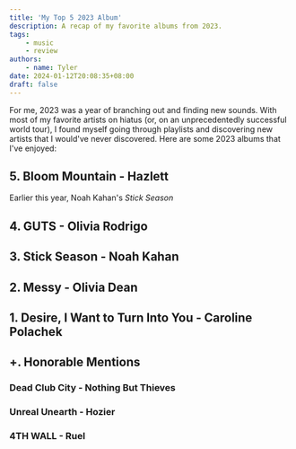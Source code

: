 ```yaml
---
title: 'My Top 5 2023 Album'
description: A recap of my favorite albums from 2023.
tags:
    - music
    - review
authors:
    - name: Tyler
date: 2024-01-12T20:08:35+08:00
draft: false
---
```


For me, 2023 was a year of branching out and finding new sounds. With most of my favorite artists on hiatus (or, on an unprecedentedly successful world tour), I found myself going through playlists and discovering new artists that I would've never discovered. Here are some 2023 albums that I've enjoyed:

## 5. Bloom Mountain - Hazlett

Earlier this year, Noah Kahan's *Stick Season* 

## 4. GUTS - Olivia Rodrigo

## 3. Stick Season - Noah Kahan

## 2. Messy - Olivia Dean

## 1. Desire, I Want to Turn Into You - Caroline Polachek

## +. Honorable Mentions

### Dead Club City - Nothing But Thieves

### Unreal Unearth - Hozier

### 4TH WALL - Ruel
